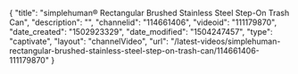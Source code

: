 {
    "title": "simplehuman&reg; Rectangular Brushed Stainless Steel Step-On Trash Can",
    "description": "",
    "channelid": "114661406",
    "videoid": "111179870",
    "date_created": "1502923329",
    "date_modified": "1504247457",
    "type": "captivate",
    "layout": "channelVideo",
    "url": "\/latest-videos\/simplehuman-rectangular-brushed-stainless-steel-step-on-trash-can\/114661406-111179870"
}